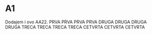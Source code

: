# A1
Dodajem i ovo AA22.
PRVA PRVA PRVA PRVA
DRUGA DRUGA DRUGA DRUGA
TRECA TRECA TRECA TRECA
CETVRTA CETVRTA CETVRTA
